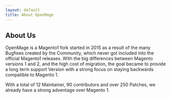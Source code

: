 ```yaml
---
layout: default
title: About OpenMage
---
```


## About Us

OpenMage is a Magento1 fork started in 2015 as a result of the many Bugfixes
created by the Community, which never got included into the official Magento1 releases.
With the big differences between Magento versions 1 and 2, and the high cost of migration,
the goal became to provide a long term support Version with a strong focus on staying backwards compatible to Magento 1.

With a total of 12 Maintainer, 90 contributors and over 250 Patches,
we already have a strong adventage over Magento 1.
